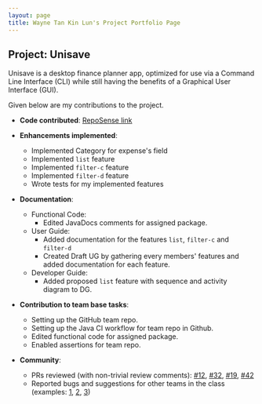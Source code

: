 ```yaml
---
layout: page
title: Wayne Tan Kin Lun's Project Portfolio Page
---
```


## Project: Unisave

Unisave is a desktop finance planner app, optimized for use via a Command Line Interface (CLI) while still having
the benefits of a Graphical User Interface (GUI).

Given below are my contributions to the project.

* **Code contributed**: [RepoSense link]()

* **Enhancements implemented**:
  * Implemented Category for expense's field
  * Implemented `list` feature
  * Implemented `filter-c` feature
  * Implemented `filter-d` feature
  * Wrote tests for my implemented features

* **Documentation**:
  * Functional Code:
    * Edited JavaDocs comments for assigned package.
  * User Guide:
    * Added documentation for the features `list`, `filter-c` and `filter-d` 
    * Created Draft UG by gathering every members' features and added documentation for each feature.
  * Developer Guide:
    * Added proposed `list` feature with sequence and activity diagram to DG.
    
* **Contribution to team base tasks**:
  * Setting up the GitHub team repo.
  * Setting up the Java CI workflow for team repo in Github.
  * Edited functional code for assigned package.
  * Enabled assertions for team repo.

* **Community**:
  * PRs reviewed (with non-trivial review comments): [\#12](), [\#32](), [\#19](), [\#42]()
  * Reported bugs and suggestions for other teams in the class (examples: [1](), [2](), [3]())
